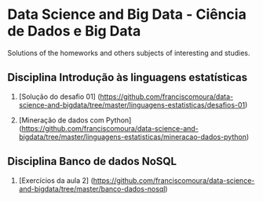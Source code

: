 # Data Science and Big Data - Ciência de Dados e Big Data
Solutions of the homeworks and others subjects of interesting and studies.

## Disciplina Introdução às linguagens estatísticas
1. [Solução do desafio 01] (https://github.com/franciscomoura/data-science-and-bigdata/tree/master/linguagens-estatisticas/desafios-01)

2. [Mineração de dados com Python] (https://github.com/franciscomoura/data-science-and-bigdata/tree/master/linguagens-estatisticas/mineracao-dados-python)

## Disciplina Banco de dados NoSQL
1. [Exercícios da aula 2] (https://github.com/franciscomoura/data-science-and-bigdata/tree/master/banco-dados-nosql)
